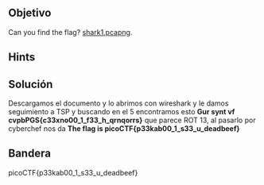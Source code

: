 ## Objetivo
Can you find the flag? [shark1.pcapng](https://mercury.picoctf.net/static/0505a462ac9beb7412596855df280f6b/shark1.pcapng).

## Hints


## Solución
Descargamos el documento y lo abrimos con wireshark y le damos seguimiento a TSP y buscando en el 5 encontramos esto **Gur synt vf cvpbPGS{c33xno00_1_f33_h_qrnqorrs}** que parece ROT 13, al pasarlo por cyberchef nos da **The flag is picoCTF{p33kab00_1_s33_u_deadbeef}**

## Bandera
picoCTF{p33kab00_1_s33_u_deadbeef}